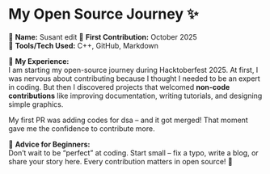 # My Open Source Journey ✨

👤 **Name:** Susant edit
📅 **First Contribution:** October 2025  
🔧 **Tools/Tech Used:** C++, GitHub, Markdown  

🌟 **My Experience:**  
I am starting my open-source journey during Hacktoberfest 2025. At first, I was nervous about contributing because I thought I needed to be an expert in coding. But then I discovered projects that welcomed **non-code contributions** like improving documentation, writing tutorials, and designing simple graphics.  

My first PR was adding codes for dsa – and it got merged! That moment gave me the confidence to contribute more. 

📌 **Advice for Beginners:**  
Don’t wait to be “perfect” at coding. Start small – fix a typo, write a blog, or share your story here. Every contribution matters in open source! 🚀
